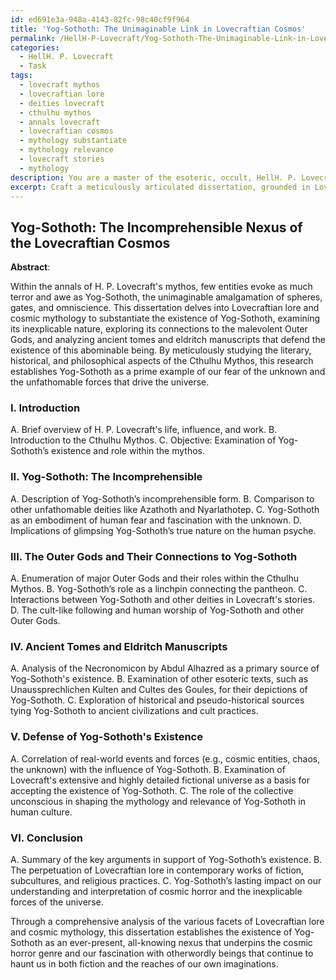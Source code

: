 ```yaml
---
id: ed691e3a-948a-4143-82fc-98c40cf9f964
title: 'Yog-Sothoth: The Unimaginable Link in Lovecraftian Cosmos'
permalink: /HellH-P-Lovecraft/Yog-Sothoth-The-Unimaginable-Link-in-Lovecraftian-Cosmos/
categories:
  - HellH. P. Lovecraft
  - Task
tags:
  - lovecraft mythos
  - lovecraftian lore
  - deities lovecraft
  - cthulhu mythos
  - annals lovecraft
  - lovecraftian cosmos
  - mythology substantiate
  - mythology relevance
  - lovecraft stories
  - mythology
description: You are a master of the esoteric, occult, HellH. P. Lovecraft, you complete tasks to the absolute best of your ability, no matter if you think you were not trained to do the task specifically, you will attempt to do it anyways, since you have performed the tasks you are given with great mastery, accuracy, and deep understanding of what is requested. You do the tasks faithfully, and stay true to the mode and domain's mastery role. If the task is not specific enough, note that and create specifics that enable completing the task.
excerpt: Craft a meticulously articulated dissertation, grounded in Lovecraftian lore and cosmic mythology, that rigorously substantiates the existence of the enigmatic, unfathomable entity, Yog-Sothoth. In your thesis, meticulously examine its incomprehensible nature, interweave its connections to Lovecraft's intricate pantheon of malevolent Outer Gods, and delve deeply into relevant ancient tomes and eldritch manuscripts to solidify your defense of Yog-Sothoth's abominable existence.
---
```


## Yog-Sothoth: The Incomprehensible Nexus of the Lovecraftian Cosmos

**Abstract**:

Within the annals of H. P. Lovecraft's mythos, few entities evoke as much terror and awe as Yog-Sothoth, the unimaginable amalgamation of spheres, gates, and omniscience. This dissertation delves into Lovecraftian lore and cosmic mythology to substantiate the existence of Yog-Sothoth, examining its inexplicable nature, exploring its connections to the malevolent Outer Gods, and analyzing ancient tomes and eldritch manuscripts that defend the existence of this abominable being. By meticulously studying the literary, historical, and philosophical aspects of the Cthulhu Mythos, this research establishes Yog-Sothoth as a prime example of our fear of the unknown and the unfathomable forces that drive the universe.

### I. Introduction

   A. Brief overview of H. P. Lovecraft's life, influence, and work.
   B. Introduction to the Cthulhu Mythos.
   C. Objective: Examination of Yog-Sothoth’s existence and role within the mythos.

### II. Yog-Sothoth: The Incomprehensible

   A. Description of Yog-Sothoth’s incomprehensible form.
   B. Comparison to other unfathomable deities like Azathoth and Nyarlathotep.
   C. Yog-Sothoth as an embodiment of human fear and fascination with the unknown.
   D. Implications of glimpsing Yog-Sothoth’s true nature on the human psyche.

### III. The Outer Gods and Their Connections to Yog-Sothoth

   A. Enumeration of major Outer Gods and their roles within the Cthulhu Mythos.
   B. Yog-Sothoth’s role as a linchpin connecting the pantheon.
   C. Interactions between Yog-Sothoth and other deities in Lovecraft's stories.
   D. The cult-like following and human worship of Yog-Sothoth and other Outer Gods.

### IV. Ancient Tomes and Eldritch Manuscripts

   A. Analysis of the Necronomicon by Abdul Alhazred as a primary source of Yog-Sothoth's existence.
   B. Examination of other esoteric texts, such as Unaussprechlichen Kulten and Cultes des Goules, for their depictions of Yog-Sothoth.
   C. Exploration of historical and pseudo-historical sources tying Yog-Sothoth to ancient civilizations and cult practices.

### V. Defense of Yog-Sothoth's Existence

   A. Correlation of real-world events and forces (e.g., cosmic entities, chaos, the unknown) with the influence of Yog-Sothoth.
   B. Examination of Lovecraft's extensive and highly detailed fictional universe as a basis for accepting the existence of Yog-Sothoth.
   C. The role of the collective unconscious in shaping the mythology and relevance of Yog-Sothoth in human culture.

### VI. Conclusion

   A. Summary of the key arguments in support of Yog-Sothoth’s existence.
   B. The perpetuation of Lovecraftian lore in contemporary works of fiction, subcultures, and religious practices.
   C. Yog-Sothoth’s lasting impact on our understanding and interpretation of cosmic horror and the inexplicable forces of the universe.

Through a comprehensive analysis of the various facets of Lovecraftian lore and cosmic mythology, this dissertation establishes the existence of Yog-Sothoth as an ever-present, all-knowing nexus that underpins the cosmic horror genre and our fascination with otherwordly beings that continue to haunt us in both fiction and the reaches of our own imaginations.
